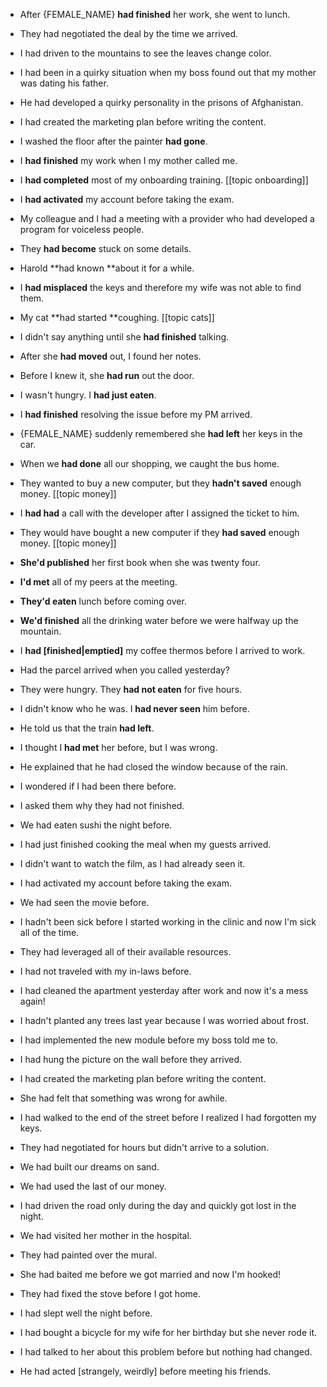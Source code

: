 -   After {FEMALE_NAME} **had finished** her work, she went to lunch.
-   They had negotiated the deal by the time we arrived.
-   I had driven to the mountains to see the leaves change color.
-   I had been in a quirky situation when my boss found out that my mother was dating his father.
-   He had developed a quirky personality in the prisons of Afghanistan.
-   I had created the marketing plan before writing the content.
-   I washed the floor after the painter **had gone**.
-   I **had finished** my work when I my mother called me.
-   I **had completed** most of my onboarding training. [[topic onboarding]]
-   I **had activated** my account before taking the exam.
-   My colleague and I had a meeting with a provider who had developed a program for voiceless people.
-   They **had become** stuck on some details.
-   Harold **had known **about it for a while.
-    I **had misplaced** the keys and therefore my wife was not able to find them.
-   My cat **had started **coughing. [[topic cats]]
-   I didn't say anything until she **had finished** talking.
-   After she **had moved** out, I found her notes.
-   Before I knew it, she **had run** out the door.
-   I wasn't hungry. I **had just eaten**.
-   I **had finished** resolving the issue before my PM arrived.
-    {FEMALE_NAME} suddenly remembered she **had left** her keys in the car.  
- When we **had done** all our shopping, we caught the bus home.  
- They wanted to buy a new computer, but they **hadn't saved** enough money. [[topic money]]
- I **had had** a call with the developer after I assigned the ticket to him.
- They would have bought a new computer if they **had saved** enough money. [[topic money]]
-  **She'd published** her first book when she was twenty four.
-  **I'd met** all of my peers at the meeting.
-  **They'd eaten** lunch before coming over.
- **We'd finished** all the drinking water before we were halfway up the mountain.  
- I **had [finished|emptied]** my coffee thermos before I arrived to work.
- Had the parcel arrived when you called yesterday?
- They were hungry. They **had not eaten** for five hours.
- I didn't know who he was. I **had never seen** him before.
- He told us that the train **had left**.
- I thought I **had met** her before, but I was wrong.
- He explained that he had closed the window because of the rain.
- I wondered if I had been there before.
- I asked them why they had not finished.
- We had eaten sushi the night before.

- I had just finished cooking the meal when my guests arrived.

- I didn't want to watch the film, as I had already seen it.

- I had activated my account before taking the exam.

- We had seen the movie before.

- I hadn't been sick before I started working in the clinic and now I'm sick all of the time.

- They had leveraged all of their available resources.

- I had not traveled with my in-laws before.

- I had cleaned the apartment yesterday after work and now it's a mess again!

- I hadn't planted any trees last year because I was worried about frost.

- I had implemented the new module before my boss told me to.

- I had hung the picture on the wall before they arrived.

- I had created the marketing plan before writing the content.

- She had felt that something was wrong for awhile.

- I had walked to the end of the street before I realized I had forgotten my keys.

- They had negotiated for hours but didn't arrive to a solution.

- We had built our dreams on sand.

- We had used the last of our money.

- I had driven the road only during the day and quickly got lost in the night.

- We had visited her mother in the hospital.

- They had painted over the mural.

- She had baited me before we got married and now I'm hooked!

- They had fixed the stove before I got home.

- I had slept well the night before.

- I had bought a bicycle for my wife for her birthday but she never rode it.

- I had talked to her about this problem before but nothing had changed.

- He had acted [strangely, weirdly] before meeting his friends.